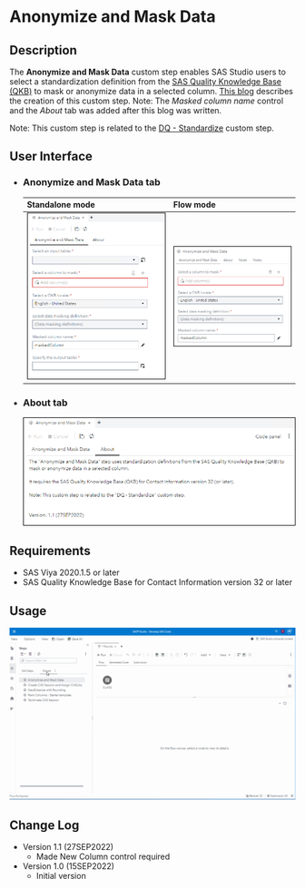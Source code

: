 # Anonymize and Mask Data

## Description

The **Anonymize and Mask Data** custom step enables SAS Studio users to select a standardization definition from the [SAS Quality Knowledge Base (QKB)](https://support.sas.com/en/software/quality-knowledge-base-support.html#documentation) to mask or anonymize data in a selected column.  [This blog](https://communities.sas.com/t5/SAS-Communities-Library/Viya-2020-1-5-April-2021-Introducing-Custom-Steps-in-SAS-Studio/ta-p/744463) describes the creation of this custom step.  Note: The *Masked column name* control and the *About* tab was added after this blog was written.

Note: This custom step is related to the [DQ - Standardize](https://github.com/sassoftware/sas-studio-custom-steps/tree/main/DQStandardize) custom step.

## User Interface

* ### **Anonymize and Mask Data** tab ###

   | Standalone mode | Flow mode |
   | --- | --- |
   | ![](img/Anonymize_and_Mask_Data_StandAlone.png) | ![](img/Anonymize_and_Mask_Data_Flow.png) |
* ### **About** tab ###

   ![](img/Anonymize_and_Mask_Data_About.png)
## Requirements

* SAS Viya 2020.1.5 or later
* SAS Quality Knowledge Base for Contact Information version 32 or later


## Usage

![](img/AnonymizeMaskData.gif)

## Change Log

* Version 1.1 (27SEP2022)
    * Made New Column control required
* Version 1.0 (15SEP2022)
    * Initial version
